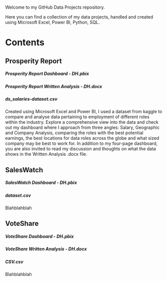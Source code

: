 Welcome to my GitHub Data Projects repository.

Here you can find a collection of my data projects, handled and created using Microsoft Excel, Power BI, Python, SQL.



# Contents
## Prosperity Report
##### Prosperity Report Dashboard - DH.pbix
##### Prosperity Report Written Analysis - DH.docx
##### ds_salaries-dataset.csv
Created using Microsoft Excel and Power BI, I used a dataset from kaggle to compare and analyse data pertaining to employment of different roles within the industry.
Explore a comprehensive view into the data and check out my dashboard where I approach from three angles: Salary, Geographic and Company Analysis, comparing the roles with the best potential earnings, the best locations for data roles across the globe and what sized company may be best to work for.
In addition to my four-page dashboard, you are also invited to read my discussion and thoughts on what the data shows in the Written Analysis .docx file.

## SalesWatch
##### SalesWatch Dashboard - DH.pbix
##### dataset.csv
Blahblahblah

## VoteShare
##### VoteShare Dashboard - DH.pbix
##### VoteShare Written Analysis - DH.docx
##### CSV.csv
Blahblahblah
